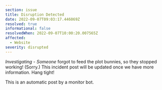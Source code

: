 ```yaml
---
section: issue
title: Disruption Detected
date: 2022-09-07T09:03:17.446069Z
resolved: true
informational: false
resolvedWhen: 2022-09-07T10:00:20.007565Z
affected:
  - Website
severity: disrupted
---
```

*Investigating* - _Someone_ forgot to feed the plot bunnies, so they stopped working! (Sorry.) This incident post will be updated once we have more information. Hang tight!

This is an automatic post by a monitor bot.
        